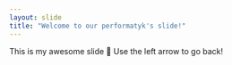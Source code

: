 ```yaml
---
layout: slide
title: "Welcome to our performatyk's slide!"
---
```

This is my awesome slide :tada:
Use the left arrow to go back!
